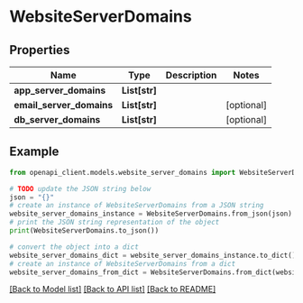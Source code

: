 # WebsiteServerDomains


## Properties

Name | Type | Description | Notes
------------ | ------------- | ------------- | -------------
**app_server_domains** | **List[str]** |  | 
**email_server_domains** | **List[str]** |  | [optional] 
**db_server_domains** | **List[str]** |  | [optional] 

## Example

```python
from openapi_client.models.website_server_domains import WebsiteServerDomains

# TODO update the JSON string below
json = "{}"
# create an instance of WebsiteServerDomains from a JSON string
website_server_domains_instance = WebsiteServerDomains.from_json(json)
# print the JSON string representation of the object
print(WebsiteServerDomains.to_json())

# convert the object into a dict
website_server_domains_dict = website_server_domains_instance.to_dict()
# create an instance of WebsiteServerDomains from a dict
website_server_domains_from_dict = WebsiteServerDomains.from_dict(website_server_domains_dict)
```
[[Back to Model list]](../README.md#documentation-for-models) [[Back to API list]](../README.md#documentation-for-api-endpoints) [[Back to README]](../README.md)


